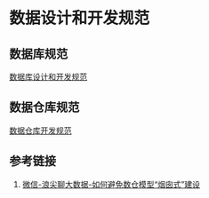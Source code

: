 # 数据设计和开发规范

## 数据库规范

[数据库设计和开发规范](work/methodology/Data-Engineering/Data-Development/Database/数据库设计和开发规范.md)

## 数据仓库规范

[数据仓库开发规范](work/methodology/Data-Engineering/Data-Development/Data-Warehouse/数据仓库开发规范.md)

## 参考链接

1. [微信-浪尖聊大数据-如何避免数仓模型“烟囱式”建设](https://mp.weixin.qq.com/s/DrRYIEZYuwCp-B5rhfZvuw)